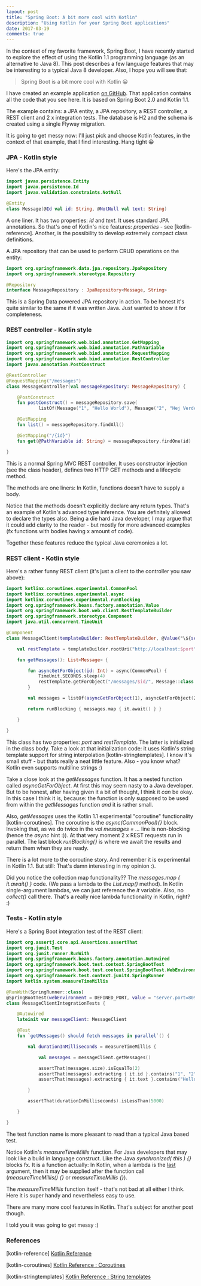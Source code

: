 ```yaml
---
layout: post
title: "Spring Boot: A bit more cool with Kotlin"
description: "Using Kotlin for your Spring Boot applications"
date: 2017-03-19
comments: true
---
```


In the context of my favorite framework, Spring Boot, I have recently started to explore the effect of using the Kotlin 1.1 programming language (as an alternative to Java 8). This post describes a few language features that may be interesting to a typical Java 8 developer. Also, I hope you will see that:

<blockquote>
Spring Boot is a bit more cool with Kotlin 😀
</blockquote>

I have created an example application <a href="https://github.com/nickymoelholm/smallexamples/tree/master/springboot-kotlin-playground" target="_blank">on GitHub</a>. That application contains all the code that you see here. It is based on Spring Boot 2.0 and Kotlin 1.1.

The example contains: a JPA entity, a JPA repository, a REST controller, a REST client and 2 x integration tests. The database is H2 and the schema is created using a single Flyway migration.

It is going to get messy now: I'll just pick and choose Kotlin features, in the context of that example, that I find interesting. Hang tight 😀

### JPA - Kotlin style
Here's the JPA entity:

```kotlin
import javax.persistence.Entity
import javax.persistence.Id
import javax.validation.constraints.NotNull

@Entity
class Message(@Id val id: String, @NotNull val text: String)
```

A one liner. It has two properties: <em>id</em> and <em>text</em>. It uses standard JPA annotations. So that's one of Kotlin's nice features: <em>properties</em> - see [kotlin-reference]. Another, is the possibility to develop extremely compact class definitions.

A JPA repository that can be used to perform CRUD operations on the entity:

```kotlin
import org.springframework.data.jpa.repository.JpaRepository
import org.springframework.stereotype.Repository

@Repository
interface MessageRepository : JpaRepository<Message, String>
```

This is a Spring Data powered JPA repository in action. To be honest it's quite similar to the same if it was written Java. Just wanted to show it for completeness.

### REST controller - Kotlin style

```kotlin
import org.springframework.web.bind.annotation.GetMapping
import org.springframework.web.bind.annotation.PathVariable
import org.springframework.web.bind.annotation.RequestMapping
import org.springframework.web.bind.annotation.RestController
import javax.annotation.PostConstruct

@RestController
@RequestMapping("/messages")
class MessageController(val messageRepository: MessageRepository) {

    @PostConstruct
    fun postConstruct() = messageRepository.save(
            listOf(Message("1", "Hello World"), Message("2", "Hej Verden")))

    @GetMapping
    fun list() = messageRepository.findAll()

    @GetMapping("/{id}")
    fun get(@PathVariable id: String) = messageRepository.findOne(id)

}
```

This is a normal Spring MVC REST controller. It uses constructor injection (see the class header), defines two HTTP GET methods and a lifecycle method. 

The methods are one liners: In Kotlin, functions doesn't have to supply a body.  

Notice that the methods doesn't explicitly declare any return types. That's an example of Kotlin's advanced type inference. You are definitely allowed to declare the types also. Being a die hard Java developer, I may argue that it could add clarity to the reader - but mostly for more advanced examples (fx functions with bodies having x amount of code). 

Together these features reduce the typical Java ceremonies a lot.

### REST client - Kotlin style
Here's a rather funny REST client (it's just a client to the controller you saw above):

```kotlin
import kotlinx.coroutines.experimental.CommonPool
import kotlinx.coroutines.experimental.async
import kotlinx.coroutines.experimental.runBlocking
import org.springframework.beans.factory.annotation.Value
import org.springframework.boot.web.client.RestTemplateBuilder
import org.springframework.stereotype.Component
import java.util.concurrent.TimeUnit

@Component
class MessageClient(templateBuilder: RestTemplateBuilder, @Value("\${server.port}") val port: Int) {

    val restTemplate = templateBuilder.rootUri("http://localhost:$port").build()

    fun getMessages(): List<Message> {

        fun asyncGetForObject(id: Int) = async(CommonPool) {
            TimeUnit.SECONDS.sleep(4)
            restTemplate.getForObject("/messages/$id/", Message::class.java)
        }

        val messages = listOf(asyncGetForObject(1), asyncGetForObject(2))

        return runBlocking { messages.map { it.await() } }

    }

}
```

This class has two properties: <em>port</em> and <em>restTemplate</em>. The latter is initialized in the class body. Take a look at that initialization code: it uses Kotlin's string template support for string interpolation [kotlin-stringtemplates]. I know it's small stuff - but thats really a neat little feature. Also - you know what? Kotlin even supports multiline strings :)

Take a close look at the <em>getMessages</em> function. It has a nested function called <em>asyncGetForObject</em>. At first this may seem nasty to a Java developer. But to be honest, after having given it a bit of thought, I think it <em>can</em> be okay. In this case I think it is, because: the function is only supposed to be used from within the <em>getMessages</em> function <em>and</em> it is rather small. 

Also, <em>getMessages</em> uses the Kotlin 1.1 experimental "coroutine" functionality [kotlin-coroutines]. The coroutine is the <em>async(CommonPool){}</em> block. Invoking that, as we do twice in the <em>val messages = ...</em> line is non-blocking (hence the <em>async</em> hint :)). At that very moment 2 x REST requests run in parallel. The last block <em>runBlocking{}</em> is where we await the results and return them when they are ready.

There is a lot more to the coroutine story. And remember it is experimental in Kotlin 1.1. But still: That's damn interesting in my opinion :).

Did you notice the collection map functionality?? The <em>messages.map { it.await() }</em> code. (We pass a lambda to the <em>List.map()</em> method). In Kotlin single-argument lambdas, we can just reference the <em>it</em> variable. Also, no <em>collect()</em> call there. That's a really nice lambda functionality in Kotlin, right? :)

### Tests - Kotlin style
Here's a Spring Boot integration test of the REST client:

```kotlin
import org.assertj.core.api.Assertions.assertThat
import org.junit.Test
import org.junit.runner.RunWith
import org.springframework.beans.factory.annotation.Autowired
import org.springframework.boot.test.context.SpringBootTest
import org.springframework.boot.test.context.SpringBootTest.WebEnvironment.DEFINED_PORT
import org.springframework.test.context.junit4.SpringRunner
import kotlin.system.measureTimeMillis

@RunWith(SpringRunner::class)
@SpringBootTest(webEnvironment = DEFINED_PORT, value = "server.port=8090")
class MessageClientIntegrationTests {

    @Autowired
    lateinit var messageClient: MessageClient

    @Test
    fun `getMessages() should fetch messages in parallel`() {

        val durationInMilliseconds = measureTimeMillis {

            val messages = messageClient.getMessages()

            assertThat(messages.size).isEqualTo(2)
            assertThat(messages).extracting { it.id }.contains("1", "2")
            assertThat(messages).extracting { it.text }.contains("Hello World", "Hej Verden")

        }

        assertThat(durationInMilliseconds).isLessThan(5000)

    }

}
```

The test function name is more pleasant to read than a typical Java based test. 

Notice Kotlin's <em>measureTimeMillis</em> function. For Java developers that may look like a build in language construct. Like the Java <em>synchronized( this ) {}</em> blocks fx. It is a function actually: In Kotlin, when a lambda is the <u>last</u> argument, then it may be supplied after the function call (<em>measureTimeMillis() {}</em> or <em>measureTimeMillis {}</em>). 

The <em>measureTimeMillis</em> function itself - that's not bad at all either I think. Here it is super handy and nevertheless easy to use.

There are many more cool features in Kotlin. That's subject for another post though.

I told you it was going to get messy :)

### References
[kotlin-reference] [Kotlin Reference](https://kotlinlang.org/docs/reference/)

[kotlin-coroutines] [Kotlin Reference : Coroutines](https://kotlinlang.org/docs/reference/coroutines.html)

[kotlin-stringtemplates] [Kotlin Reference : String templates](https://kotlinlang.org/docs/reference/basic-types.html#string-templates)

